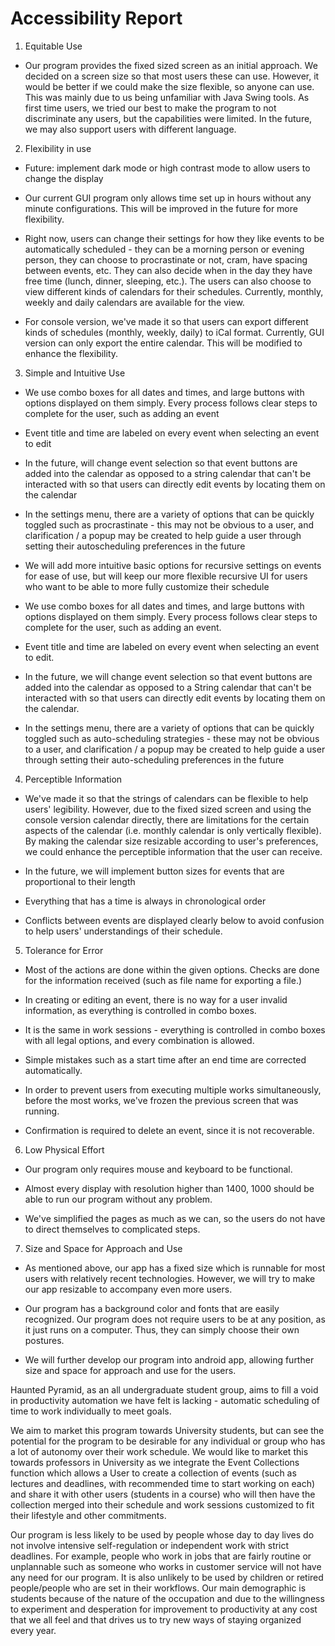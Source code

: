 # Accessibility Report

1. Equitable Use

- Our program provides the fixed sized screen as an initial approach. We decided on a screen size so that most users these can use. However, it would be better if we could make the size flexible, so anyone can use. This was mainly due to us being unfamiliar with Java Swing tools. As first time users, we tried our best to make the program to not discriminate any users, but the capabilities were limited. In the future, we may also support users with different language.

2. Flexibility in use
- Future: implement dark mode or high contrast mode to allow users to change the display


- Our current GUI program only allows time set up in hours without any minute configurations. This will be improved in the future for more flexibility.


- Right now, users can change their settings for how they like events to be automatically scheduled - they can be a morning person or evening person, they can choose to procrastinate or not, cram, have spacing between events, etc. They can also decide when in the day they have free time (lunch, dinner, sleeping, etc.). The users can also choose to view different kinds of calendars for their schedules. Currently, monthly, weekly and daily calendars are available for the view.


- For console version, we've made it so that users can export different kinds of schedules (monthly, weekly, daily) to iCal format. Currently, GUI version can only export the entire calendar. This will be modified to enhance the flexibility.

3. Simple and Intuitive Use

- We use combo boxes for all dates and times, and large buttons with options displayed on them simply. Every process
follows clear steps to complete for the user, such as adding an event
- Event title and time are labeled on every event when selecting an event to edit
- In the future, will change event selection so that event buttons are added into the calendar as opposed to a string calendar
that can't be interacted with so that users can directly edit events by locating them on the calendar
- In the settings menu, there are a variety of options that can be quickly toggled such as procrastinate - this may not be 
obvious to a user, and clarification / a popup may be created to help guide a user through setting their autoscheduling
preferences in the future
- We will add more intuitive basic options for recursive settings on events for ease of use, 
but will keep our more flexible recursive UI for users who want to be able to more fully
customize their schedule

- We use combo boxes for all dates and times, and large buttons with options displayed on them simply. Every process follows clear steps to complete for the user, such as adding an event.


- Event title and time are labeled on every event when selecting an event to edit.


- In the future, we will change event selection so that event buttons are added into the calendar as opposed to a String calendar that can't be interacted with so that users can directly edit events by locating them on the calendar.


- In the settings menu, there are a variety of options that can be quickly toggled such as auto-scheduling strategies - these may not be obvious to a user, and clarification / a popup may be created to help guide a user through setting their auto-scheduling preferences in the future


4. Perceptible Information

- We've made it so that the strings of calendars can be flexible to help users' legibility. However, due to the fixed sized screen and using the console version calendar directly, there are limitations for the certain aspects of the calendar (i.e. monthly calendar is only vertically flexible). By making the calendar size resizable according to user's preferences, we could enhance the perceptible information that the user can receive.


- In the future, we will implement button sizes for events that are proportional to their length

- Everything that has a time is always in chronological order


- Conflicts between events are displayed clearly below to avoid confusion to help users' understandings of their schedule.

5. Tolerance for Error

- Most of the actions are done within the given options. Checks are done for the information received (such as file name for exporting a file.)


- In creating or editing an event, there is no way for a user invalid information, as everything is controlled in combo boxes.


- It is the same in work sessions - everything is controlled in combo boxes with all legal options, and every combination is allowed.


- Simple mistakes such as a start time after an end time are corrected automatically.


- In order to prevent users from executing multiple works simultaneously, before the most works, we've frozen the previous screen that was running.


- Confirmation is required to delete an event, since it is not recoverable.

6. Low Physical Effort

- Our program only requires mouse and keyboard to be functional.

- Almost every display with resolution higher than 1400, 1000 should be able to run our program without any problem.

- We've simplified the pages as much as we can, so the users do not have to direct themselves to complicated steps.

7. Size and Space for Approach and Use

- As mentioned above, our app has a fixed size which is runnable for most users with relatively recent technologies. However, we will try to make our app resizable to accompany even more users.

- Our program has a background color and fonts that are easily recognized. Our program does not require users to be at any position, as it just runs on a computer. Thus, they can simply choose their own postures. 

- We will further develop our program into android app, allowing further size and space for approach and use for the users.


Haunted Pyramid, as an all undergraduate student group, aims to fill a void in productivity automation we have felt is lacking - automatic scheduling of time to work individually to meet goals.

We aim to market this program towards University students, but can see the potential for the program to be desirable for any individual or group who has a lot of autonomy over their work schedule. We would like to market this towards professors in University as we integrate the Event Collections function which allows a User to create a collection of events (such as lectures and deadlines, with recommended time to start working on each) and share it with other users (students in a course) who will then have the collection merged into their schedule and work sessions customized to fit their lifestyle and other commitments.

Our program is less likely to be used by people whose day to day lives do not involve intensive self-regulation or independent
work with strict deadlines. For example, people who work in jobs that are fairly routine or unplannable such as someone 
who works in customer service will not have any need for our program. It is also unlikely to be used by children or retired
people/people who are set in their workflows. Our main demographic is students because of the nature of the occupation 
and due to the willingness to experiment and desperation for improvement to productivity at any cost that we all feel and that
drives us to try new ways of staying organized every year.

